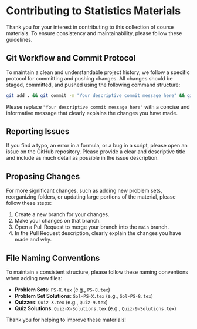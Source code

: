 # Contributing to Statistics Materials

Thank you for your interest in contributing to this collection of course
materials. To ensure consistency and maintainability, please follow these
guidelines.

## Git Workflow and Commit Protocol

To maintain a clean and understandable project history, we follow a specific
protocol for committing and pushing changes. All changes should be staged,
committed, and pushed using the following command structure:

```bash
git add . && git commit -m "Your descriptive commit message here" && git push
```

Please replace `"Your descriptive commit message here"` with a concise and
informative message that clearly explains the changes you have made.

## Reporting Issues

If you find a typo, an error in a formula, or a bug in a script, please open an
issue on the GitHub repository. Please provide a clear and descriptive title and
include as much detail as possible in the issue description.

## Proposing Changes

For more significant changes, such as adding new problem sets, reorganizing
folders, or updating large portions of the material, please follow these steps:

1. Create a new branch for your changes.
2. Make your changes on that branch.
3. Open a Pull Request to merge your branch into the `main` branch.
4. In the Pull Request description, clearly explain the changes you have made
   and why.

## File Naming Conventions

To maintain a consistent structure, please follow these naming conventions when
adding new files:

- **Problem Sets**: `PS-X.tex` (e.g., `PS-8.tex`)
- **Problem Set Solutions**: `Sol-PS-X.tex` (e.g., `Sol-PS-8.tex`)
- **Quizzes**: `Quiz-X.tex` (e.g., `Quiz-9.tex`)
- **Quiz Solutions**: `Quiz-X-Solutions.tex` (e.g., `Quiz-9-Solutions.tex`)

Thank you for helping to improve these materials!